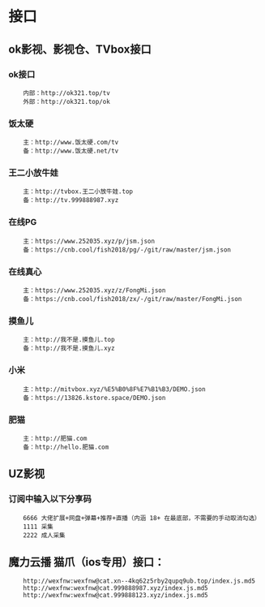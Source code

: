 # 接口

## ok影视、影视仓、TVbox接口


### ok接口
```
	内部：http://ok321.top/tv
	外部：http://ok321.top/ok
```

### 饭太硬
```
	主：http://www.饭太硬.com/tv
	备：http://www.饭太硬.net/tv
```

### 王二小放牛娃
```
	主：http://tvbox.王二小放牛娃.top
	备：http://tv.999888987.xyz
```

### 在线PG
```
	主：https://www.252035.xyz/p/jsm.json
	备：https://cnb.cool/fish2018/pg/-/git/raw/master/jsm.json
```

### 在线真心
```
	主：https://www.252035.xyz/z/FongMi.json
	备：https://cnb.cool/fish2018/zx/-/git/raw/master/FongMi.json
```

### 摸鱼儿
```
	主：http://我不是.摸鱼儿.top
	备：http://我不是.摸鱼儿.xyz
```

### 小米
```
	主：http://mitvbox.xyz/%E5%B0%8F%E7%B1%B3/DEMO.json
	备：https://13826.kstore.space/DEMO.json
```

### 肥猫
```
	主：http://肥猫.com
	备：http://hello.肥猫.com
```


## UZ影视

### 订阅中输入以下分享码
```
	6666 大佬扩展+网盘+弹幕+推荐+直播（内涵 18+ 在最底部，不需要的手动取消勾选）
	1111 采集
	2222 成人采集
```

## 魔力云播 猫爪（ios专用）接口：
```
	http://wexfnw:wexfnw@cat.xn--4kq62z5rby2qupq9ub.top/index.js.md5
	http://wexfnw:wexfnw@cat.999888987.xyz/index.js.md5
	http://wexfnw:wexfnw@cat.999888123.xyz/index.js.md5
```

